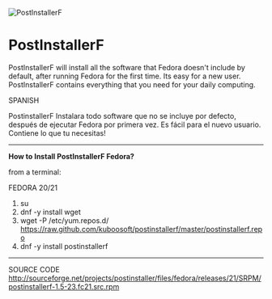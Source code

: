 ![PostInstallerF](http://s11.postimg.org/jlu00vccz/postintallerf3.png "https://sourceforge.net/projects/postinstaller/")


PostInstallerF
==============

PostInstallerF will install all the software that Fedora doesn't include by default, after running Fedora for the first time. Its easy for a new user. PostInstallerF contains everything that you need for your daily computing. 


SPANISH

PostinstallerF Instalara todo software que no se incluye por defecto, después de ejecutar Fedora por primera vez. Es fácil para el nuevo usuario. Contiene lo que tu necesitas!

----------------------------------------------------
**How to Install PostInstallerF Fedora?**

from a terminal:


FEDORA 20/21

1) su
2) dnf -y install wget 
3) wget -P /etc/yum.repos.d/ https://raw.github.com/kuboosoft/postinstallerf/master/postinstallerf.repo
4) dnf -y install postinstallerf


----------------------------------------------------
SOURCE CODE
http://sourceforge.net/projects/postinstaller/files/fedora/releases/21/SRPM/postinstallerf-1.5-23.fc21.src.rpm

